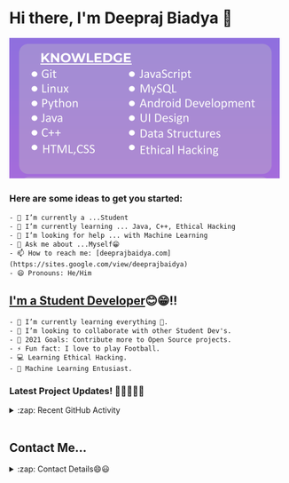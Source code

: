 # Hi there, I'm **Deepraj Biadya** 👋


<img alain="right" src="know.png">


### Here are some ideas to get you started:

    - 🔭 I’m currently a ...Student
    - 🌱 I’m currently learning ... Java, C++, Ethical Hacking
    - 🤔 I’m looking for help ... with Machine Learning
    - 💬 Ask me about ...Myself😁
    - 📫 How to reach me: [deeprajbaidya.com](https://sites.google.com/view/deeprajbaidya)
    - 😄 Pronouns: He/Him

## <u>I'm a Student Developer</u>😊😁!!

    - 🌱 I’m currently learning everything 🤣.
    - 👯 I’m looking to collaborate with other Student Dev's.
    - 🥅 2021 Goals: Contribute more to Open Source projects.
    - ⚡ Fun fact: I love to play Football.
    - 💻 Learning Ethical Hacking.
    - 🎇 Machine Learning Entusiast.

### Latest Project Updates! 🎊🔥🔥🔥🔥
<details>
  <summary>:zap: Recent GitHub Activity</summary>
  
<!--START_SECTION:activity-->
1.  Password Generator in [deepraj02/deepraj02](https://github.com/deepraj02/PassWord_Generator-GUI-)
2.  QR-code Generator in [deepraj02/deepraj02](https://github.com/deepraj02/QR_Code_Generator-GUI-)
3.  Digital Clock in [deepraj02/deepraj02](https://github.com/deepraj02/Digital_Clock)
4. 🎉 Merged PR  in [MKBHD-alpha/MKBHD-alpha](https://github.com/MKBHD-alpha/AI-Assistant-with-Python)
5. PR Periodic Table Elements--GUI Version in [bananaman441/periodictableGUI](https://github.com/deepraj02/periodictableGUI)
<!--END_SECTION:activity-->

</details>
<br>

## Contact Me...
<details>
    <summary>:zap: Contact Details😄😃</summary>

My Github: [GitHub](https://github.com/deepraj02)
<br>
Instagram: [Instagram](https://www.instagram.com/deeprajbaidya02/?hl=en)
<br>
Website: [Hi,I am Deepraj](https://sites.google.com/view/deeprajbaidya)
<br>
Email: deeprajbaidya06@gmail.com
</details>
